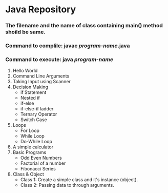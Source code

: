 # Java Repository

### The filename and the name of class containing main() method shoild be same.
### Command to complile: javac _program-name_.java
### Command to execute: java _program-name_

1. Hello World
2. Command Line Arguments
3. Taking Input using Scanner
4. Decision Making
   * if Statement
   * Nested if
   * if-else
   * if-else-if ladder
   * Ternary Operator
   * Switch Case
5. Loops
   * For Loop
   * While Loop
   * Do-While Loop
6. A simple calculator
7. Basic Programs
   * Odd Even Numbers
   * Factorial of a number
   * Fibonacci Series
8. Class & Object
   * Class 1: Create a simple class and it's instance (object).
   * Class 2: Passing data to through arguments.